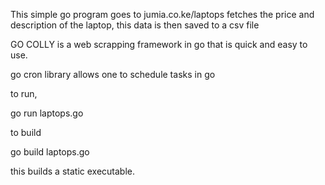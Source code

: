
This simple go program goes to jumia.co.ke/laptops fetches the price and description of the laptop, this data is then saved to a csv file


GO COLLY is a web scrapping framework in go that is quick and easy to use.

go cron library allows one to schedule tasks in go

to run, 

go run laptops.go

to build 

go build laptops.go

this builds a static executable.